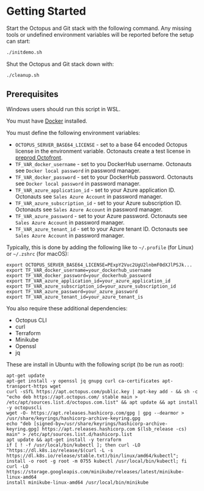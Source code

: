 # Getting Started

Start the Octopus and Git stack with the following command. Any missing tools or undefined environment variables will
be reported before the setup can start:

```bash
./initdemo.sh
```

Shut the Octopus and Git stack down with:

```bash
./cleanup.sh
```

## Prerequisites
Windows users should run this script in WSL.

You must have [Docker](https://docs.docker.com/get-docker/) installed.

You must define the following environment variables:

* `OCTOPUS_SERVER_BASE64_LICENSE` - set to a base 64 encoded Octopus license in the  environment variable. Octonauts create a test license in [preprod Octofront](https://preprod.octofront.com/).
* `TF_VAR_docker_username` - set to you DockerHub username. Octonauts see `Docker local password` in password manager.
* `TF_VAR_docker_password` - set to your DockerHub password. Octonauts see `Docker local password` in password manager.
* `TF_VAR_azure_application_id` - set to your Azure application ID. Octonauts see `Sales Azure Account` in password manager.
* `TF_VAR_azure_subscription_id` - set to your Azure subscription ID. Octonauts see `Sales Azure Account` in password manager.
* `TF_VAR_azure_password` - set to your Azure password. Octonauts see `Sales Azure Account` in password manager.
* `TF_VAR_azure_tenant_id` - set to your Azure tenant ID. Octonauts see `Sales Azure Account` in password manager.

Typically, this is done by adding the following like to `~/.profile` (for Linux) or `~/.zshrc` (for macOS):

```
export OCTOPUS_SERVER_BASE64_LICENSE=PExpY2Vuc2UgU2lnbmF0dXJlPSJk...
export TF_VAR_docker_username=your_dockerhub_username
export TF_VAR_docker_password=your_dockerhub_password
export TF_VAR_azure_application_id=your_azure_application_id
export TF_VAR_azure_subscription_id=your_azure_subscription_id
export TF_VAR_azure_password=your_azure_password
export TF_VAR_azure_tenant_id=your_azure_tenant_is
```

You also require these additional dependencies:

* Octopus CLI
* curl
* Terraform
* Minikube
* Openssl
* jq

These are install in Ubuntu with the following script (to be run as root):

```
apt-get update
apt-get install -y openssl jq gnupg curl ca-certificates apt-transport-https wget
curl -sSfL https://apt.octopus.com/public.key | apt-key add - && sh -c "echo deb https://apt.octopus.com/ stable main > /etc/apt/sources.list.d/octopus.com.list" && apt update && apt install -y octopuscli
wget -O- https://apt.releases.hashicorp.com/gpg | gpg --dearmor > /usr/share/keyrings/hashicorp-archive-keyring.gpg
echo "deb [signed-by=/usr/share/keyrings/hashicorp-archive-keyring.gpg] https://apt.releases.hashicorp.com $(lsb_release -cs) main" > /etc/apt/sources.list.d/hashicorp.list
apt update && apt-get install -y terraform
if [ ! -f /usr/local/bin/kubectl ]; then curl -LO "https://dl.k8s.io/release/$(curl -L -s https://dl.k8s.io/release/stable.txt)/bin/linux/amd64/kubectl"; install -o root -g root -m 0755 kubectl /usr/local/bin/kubectl; fi
curl -LO https://storage.googleapis.com/minikube/releases/latest/minikube-linux-amd64
install minikube-linux-amd64 /usr/local/bin/minikube
```